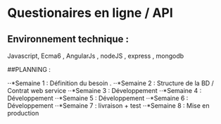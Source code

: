 # Questionaires en ligne / API

## Environnement technique :
Javascript, Ecma6 , AngularJs , nodeJS , express , mongodb

##PLANNING :

⋅⋅*Semaine 1 : Définition du besoin .
⋅⋅*Semaine 2 : Structure de la BD  / Contrat web service
⋅⋅*Semaine 3 : Développement
⋅⋅*Semaine 4 : Développement
⋅⋅*Semaine 5 : Développement
⋅⋅*Semaine 6 : Développement
⋅⋅*Semaine 7 : livraison + test
⋅⋅*Semaine 8 : Mise en production